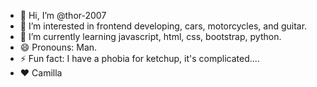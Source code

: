 - 👋 Hi, I’m @thor-2007
- 👀 I’m interested in frontend developing, cars, motorcycles, and guitar.
- 🌱 I’m currently learning javascript, html, css, bootstrap, python.
- 😄 Pronouns: Man.
- ⚡ Fun fact: I have a phobia for ketchup, it's complicated....
- ❤️ Camilla

<!---
thor-2007/thor-2007 is a ✨ special ✨ repository because its `README.md` (this file) appears on your GitHub profile.
You can click the Preview link to take a look at your changes.
--->
